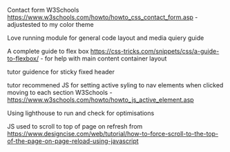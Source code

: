 Contact form W3Schools https://www.w3schools.com/howto/howto_css_contact_form.asp - adjustested to my color theme

Love running module for general code layout and media quiery guide

A complete guide to flex box https://css-tricks.com/snippets/css/a-guide-to-flexbox/ - for help with main content container layout

tutor guidence for sticky fixed header

tutor recommened JS for setting active syling to nav elements when clicked moving to each section W3Schools - https://www.w3schools.com/howto/howto_js_active_element.asp

Using lighthouse to run and check for optimisations

JS used to scroll to top of page on refresh from https://www.designcise.com/web/tutorial/how-to-force-scroll-to-the-top-of-the-page-on-page-reload-using-javascript


